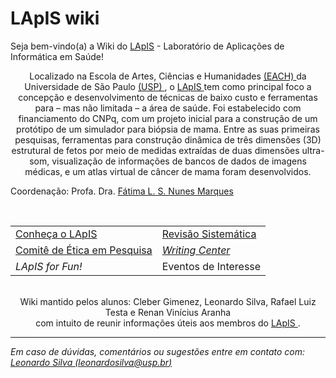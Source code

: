 # LApIS wiki

Seja bem-vindo(a) a Wiki do [LApIS](http://lapis.each.usp.br/) \- Laboratório de Aplicações de Informática em Saúde!

<CENTER> Localizado na Escola de Artes, Ciências e Humanidades <a href="http://www5.each.usp.br/" rel="nofollow"> (EACH) </a> da Universidade de São Paulo <a href="http://www.usp.br" rel="nofollow"> (USP) </a>, o <a href="http://lapis.each.usp.br/" rel="nofollow"> LApIS </a> tem como principal foco a concepção e desenvolvimento de técnicas de baixo custo e ferramentas para – mas não limitada – a área de saúde. Foi estabelecido com financiamento do CNPq, com um projeto inicial para a construção de um protótipo de um simulador para biópsia de mama. Entre as suas primeiras pesquisas, ferramentas para construção dinâmica de três dimensões (3D) estrutural de fetos por meio de medidas extraídas de duas dimensões ultra-som, visualização de informações de bancos de dados de imagens médicas, e um atlas virtual de câncer de mama foram desenvolvidos. </CENTER>


Coordenação: Profa. Dra. [Fátima L. S. Nunes Marques](mailto:fatima.nunes@usp.br)

<BR>

<TABLE>
  <TR>
    <TD> <a href="materiais" rel="nofollow"> Conheça o LApIS </a>  </TD> <TD> <a href="rs" rel="nofollow">Revisão Sistemática</a></TD></TR>
<TR>
  <TD> <a href="CEP" rel="nofollow">Comitê de Ética em Pesquisa</a> </TD> <TD> <I> <a href="escrita" rel="nofollow">Writing Center</a></I> </TD></TR>
<TR><TD> <i>LApIS for Fun! </i>                   </TD> <TD> Eventos de Interesse </TD></TR>
</TABLE>

<BR>

<!--

<TABLE>
<TR><TD> Seleção - Pós-Graduação                  </TD> <TD> <a href="rs" rel="nofollow">Revisão Sistemática</a></TD></TR>
<TR><TD> <a href="experimentos" rel="nofollow">Experimentos & Resultados</a> </TD> <TD> [Materiais para Alunos](/wiki/materiais.md) </TD></TR>
<TR><TD> <a href="CEP" rel="nofollow">Comitê de Ética em Pesquisa</a>     </TD> <TD> Iniciação Científica </TD></TR>
<TR><TD> Eventos & Periódicos                     </TD> <TD> Laboratório </TD></TR>
<TR><TD> Projetos                                 </TD> <TD> Colaborações </TD></TR>
<TR><TD> <i>LApIS for Fun! </i>                   </TD> <TD> <I> <a href="escrita" rel="nofollow">Writing Center</a></I> </TD></TR>
</TABLE>
  
-->  
  
<CENTER> Wiki mantido pelos alunos: Cleber Gimenez, Leonardo Silva, Rafael Luiz Testa e Renan Vinícius Aranha <BR> com intuito de reunir informações úteis aos membros do <a href="http://lapis.each.usp.br/" rel="nofollow"> LApIS </a>. </CENTER>

* * *

_Em caso de dúvidas, comentários ou sugestões entre em contato com: [Leonardo Silva (leonardosilva@usp.br)](mailto:leonardosilva@usp.br)_
